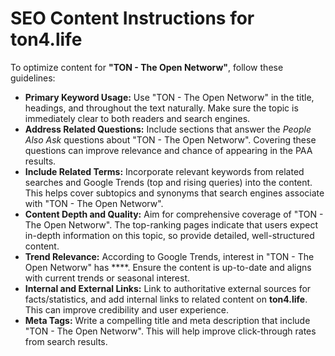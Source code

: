 # SEO Content Instructions for **ton4.life**

To optimize content for **"TON - The Open Networw"**, follow these guidelines:

-   **Primary Keyword Usage:** Use "TON - The Open Networw" in the title, headings, and throughout the text naturally. Make sure the topic is immediately clear to both readers and search engines.
-   **Address Related Questions:** Include sections that answer the _People Also Ask_ questions about "TON - The Open Networw". Covering these questions can improve relevance and chance of appearing in the PAA results.
-   **Include Related Terms:** Incorporate relevant keywords from related searches and Google Trends (top and rising queries) into the content. This helps cover subtopics and synonyms that search engines associate with "TON - The Open Networw".
-   **Content Depth and Quality:** Aim for comprehensive coverage of "TON - The Open Networw". The top-ranking pages indicate that users expect in-depth information on this topic, so provide detailed, well-structured content.
-   **Trend Relevance:** According to Google Trends, interest in "TON - The Open Networw" has ****. Ensure the content is up-to-date and aligns with current trends or seasonal interest.
-   **Internal and External Links:** Link to authoritative external sources for facts/statistics, and add internal links to related content on **ton4.life**. This can improve credibility and user experience.
-   **Meta Tags:** Write a compelling title and meta description that include "TON - The Open Networw". This will help improve click-through rates from search results.
